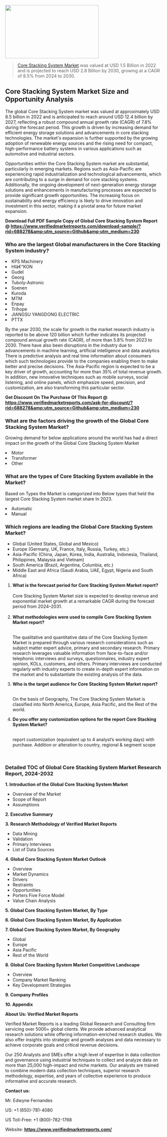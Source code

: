 <img src="https://ffe5etoiles.com/wp-content/uploads/2024/12/MST1-300x171.png" alt="" width="300" height="171" class="alignnone size-medium wp-image-20088" /><blockquote><p><p><a href="https://www.verifiedmarketreports.com/download-sample/?rid=688278&utm_source=Github&utm_medium=230" target="_blank">Core Stacking System Market</a> was valued at USD 1.5 Billion in 2022 and is projected to reach USD 2.8 Billion by 2030, growing at a CAGR of 8.5% from 2024 to 2030.</p></blockquote><p><h2>Core Stacking System Market Size and Opportunity Analysis</h2><p>The global Core Stacking System market was valued at approximately USD 8.5 billion in 2022 and is anticipated to reach around USD 12.4 billion by 2027, reflecting a robust compound annual growth rate (CAGR) of 7.8% during the forecast period. This growth is driven by increasing demand for efficient energy storage solutions and advancements in core stacking technologies. The market's expansion is further supported by the growing adoption of renewable energy sources and the rising need for compact, high-performance battery systems in various applications such as automotive and industrial sectors.</p><p>Opportunities within the Core Stacking System market are substantial, particularly in emerging markets. Regions such as Asia-Pacific are experiencing rapid industrialization and technological advancements, which are contributing to a surge in demand for core stacking systems. Additionally, the ongoing development of next-generation energy storage solutions and enhancements in manufacturing processes are expected to provide significant growth opportunities. The increasing focus on sustainability and energy efficiency is likely to drive innovation and investment in this sector, making it a pivotal area for future market expansion.</p></p><p class=""><strong>Download Full PDF Sample Copy of Global Core Stacking System Report @ <a href="https://www.verifiedmarketreports.com/download-sample/?rid=688278&amp;utm_source=Github&amp;utm_medium=230" target="_blank">https://www.verifiedmarketreports.com/download-sample/?rid=688278&amp;utm_source=Github&amp;utm_medium=230</a></strong></p><h3 id="" class="">Who are the largest Global manufacturers in the Core Stacking System industry?</h3><p><li>KPS Machinery</li><li> HIâ€“KON</li><li> Gudel</li><li> Georg</li><li> Tuboly-Astronic</li><li> Soenen</li><li> Kuroda</li><li> MTM</li><li> Enpay</li><li> Trihope</li><li> JIANGSU YANGDONG ELECTRIC</li><li> PTTX</li></p><div class=""><div class="" dir="" data-message-author-role="" data-message-id="" data-message-model-slug=""><div class=""><div class=""><div class=""><div class="" dir="" data-message-author-role="" data-message-id="" data-message-model-slug=""><div class=""><div class=""><p>By the year 2030, the scale for growth in the market research industry is reported to be above 120 billion which further indicates its projected compound annual growth rate (CAGR), of more than 5.8% from 2023 to 2030. There have also been disruptions in the industry due to advancements in machine learning, artificial intelligence and data analytics There is predictive analysis and real time information about consumers which such technologies provide to the companies enabling them to make better and precise decisions. The Asia-Pacific region is expected to be a key driver of growth, accounting for more than 35% of total revenue growth. In addition, new innovative techniques such as mobile surveys, social listening, and online panels, which emphasize speed, precision, and customization, are also transforming this particular sector.</p><p><strong>Get Discount On The Purchase Of This Report @&nbsp; <a href="https://www.verifiedmarketreports.com/ask-for-discount/?rid=688278&amp;utm_source=Github&amp;utm_medium=230" target="_blank">https://www.verifiedmarketreports.com/ask-for-discount/?rid=688278&amp;utm_source=Github&amp;utm_medium=230</a></strong></p></div></div></div></div></div></div></div></div><h3 id="" class="">What are the factors driving the growth of the Global Core Stacking System Market?</h3><p id="" class="">Growing demand for below applications around the world has had a direct impact on the growth of the Global Core Stacking System Market</p><p id="" class=""><li>Motor</li><li> Transformer</li><li> Other</li></p><h3 id="" class="">What are the types of Core Stacking System available in the Market?</h3><p id="" class="">Based on Types the Market is categorized into Below types that held the largest Core Stacking System market share In 2023.</p><p id="" class=""><li>Automatic</li><li> Manual</li></p><h3 id="" class="">Which regions are leading the Global Core Stacking System Market?</h3><ul><li>Global (United States, Global and Mexico)</li><li>Europe (Germany, UK, France, Italy, Russia, Turkey, etc.)</li><li>Asia-Pacific (China, Japan, Korea, India, Australia, Indonesia, Thailand, Philippines, Malaysia and Vietnam)</li><li>South America (Brazil, Argentina, Columbia, etc.)</li><li>Middle East and Africa (Saudi Arabia, UAE, Egypt, Nigeria and South Africa)</li></ul><p><ol><li><strong>What is the forecast period for Core Stacking System Market report?<br /></strong><br /><span data-sheets-root="1" data-sheets-value="{&quot;1&quot;:2,&quot;2&quot;:&quot;XXXX size is expected to develop revenue and exponential market growth at a remarkable CAGR during the forecast period from 2024&ndash;2030.&quot;}" data-sheets-userformat="{&quot;2&quot;:12674,&quot;4&quot;:{&quot;1&quot;:2,&quot;2&quot;:16776960},&quot;10&quot;:2,&quot;11&quot;:0,&quot;15&quot;:&quot;Arial&quot;,&quot;16&quot;:12}">Core Stacking System Market size is expected to develop revenue and exponential market growth at a remarkable CAGR during the forecast period from 2024&ndash;2031.</span><br /><br /></li><li><strong>What methodologies were used to compile Core Stacking System Market report?<br /><br /></strong><p>The qualitative and quantitative data of the&nbsp;Core Stacking System Market is prepared through various research considerations such as subject matter expert advice, primary and secondary research. Primary research leverages valuable information from face-to-face and/or telephonic interviews and surveys, questionnaires, industry expert opinion, KOLs, customers, and others. Primary interviews are conducted regularly with industry experts to create in-depth expert information on the market and to substantiate the existing analysis of the data.&nbsp;</p></li><li><strong>Who is the target audience for Core Stacking System Market report?<br /><br /></strong><p>On the basis of Geography, The&nbsp;Core Stacking System Market is classified into North America, Europe, Asia Pacific, and the Rest of the world.</p></li><li><strong>Do you offer any customization options for the report Core Stacking System Market?<br /><br /></strong><p>report customization (equivalent up to 4 analyst&rsquo;s working days) with purchase. Addition or alteration to country, regional &amp; segment scope</p><p>&nbsp;</p></li></ol></p><h3 id="" class="">Detailed TOC of Global Core Stacking System Market Research Report, 2024-2032</h3><p id="" class=""><strong>1. Introduction of the Global Core Stacking System Market</strong></p><ul><li>Overview of the Market</li><li>Scope of Report</li><li>Assumptions</li></ul><p id="" class=""><strong>2. Executive Summary</strong></p><p id="" class=""><strong>3. Research Methodology of&nbsp;Verified Market Reports</strong></p><ul><li>Data Mining</li><li>Validation</li><li>Primary Interviews</li><li>List of Data Sources</li></ul><p id="" class=""><strong>4. Global Core Stacking System Market Outlook</strong></p><ul><li>Overview</li><li>Market Dynamics</li><li>Drivers</li><li>Restraints</li><li>Opportunities</li><li>Porters Five Force Model</li><li>Value Chain Analysis</li></ul><p id="" class=""><strong>5. Global Core Stacking System Market, By&nbsp;Type</strong></p><p id="" class=""><strong>6. Global Core Stacking System Market, By Application</strong></p><p id="" class=""><strong>7. Global Core Stacking System Market, By Geography</strong></p><ul><li>Global</li><li>Europe</li><li>Asia Pacific</li><li>Rest of the World</li></ul><p id="" class=""><strong>8. Global Core Stacking System Market Competitive Landscape</strong></p><ul><li>Overview</li><li>Company Market Ranking</li><li>Key Development Strategies</li></ul><p id="" class=""><strong>9. Company Profiles</strong></p><p id="" class=""><strong>10. Appendix</strong></p><p id="" class=""><strong>About Us: Verified Market Reports</strong></p><p id="" class="">Verified Market Reports is a leading Global Research and Consulting firm servicing over 5000+ global clients. We provide advanced analytical research solutions while offering information-enriched research studies. We also offer insights into strategic and growth analyses and data necessary to achieve corporate goals and critical revenue decisions.</p><p id="" class="">Our 250 Analysts and SMEs offer a high level of expertise in data collection and governance using industrial techniques to collect and analyze data on more than 25,000 high-impact and niche markets. Our analysts are trained to combine modern data collection techniques, superior research methodology, expertise, and years of collective experience to produce informative and accurate research.</p><p id="" class=""><strong>Contact us:</strong></p><p id="" class="">Mr. Edwyne Fernandes</p><p id="" class="">US: +1 (650)-781-4080</p><p id="" class="">US Toll-Free: +1 (800)-782-1768</p><p id="" class="">Website: <a target="" data-test-app-aware-link=""><strong>https://www.verifiedmarketreports.com/</strong></a></p>
